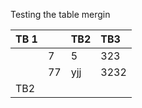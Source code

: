  

 Testing the table mergin 

|   TB 1|   |   TB2 |   TB3 |
|:---|:---|:---|:---| 
|  |   7 |   5 |   323 |
|  |   77 |   yjj |   3232 |
|   TB2|   |   |   |

 

